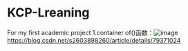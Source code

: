 # KCP-Lreaning
For my first academic project
1.container of()函数：![image](https://github.com/dongzhou9/KCP-Lreaning/assets/114302084/c77d6d39-f6ef-4f5b-98c0-b97bc01feac5)
  https://blog.csdn.net/s2603898260/article/details/79371024
